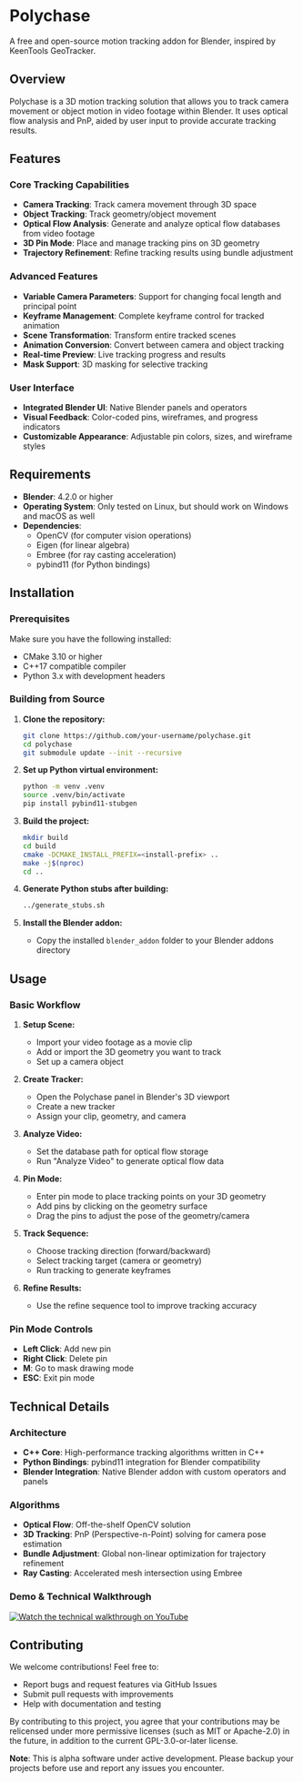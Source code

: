 # Polychase

A free and open-source motion tracking addon for Blender, inspired by KeenTools GeoTracker.

## Overview

Polychase is a 3D motion tracking solution that allows you to track camera movement or object motion in video footage within Blender. It uses optical flow analysis and PnP, aided by user input to provide accurate tracking results.

## Features

### Core Tracking Capabilities
- **Camera Tracking**: Track camera movement through 3D space
- **Object Tracking**: Track geometry/object movement
- **Optical Flow Analysis**: Generate and analyze optical flow databases from video footage
- **3D Pin Mode**: Place and manage tracking pins on 3D geometry
- **Trajectory Refinement**: Refine tracking results using bundle adjustment

### Advanced Features
- **Variable Camera Parameters**: Support for changing focal length and principal point
- **Keyframe Management**: Complete keyframe control for tracked animation
- **Scene Transformation**: Transform entire tracked scenes
- **Animation Conversion**: Convert between camera and object tracking
- **Real-time Preview**: Live tracking progress and results
- **Mask Support**: 3D masking for selective tracking

### User Interface
- **Integrated Blender UI**: Native Blender panels and operators
- **Visual Feedback**: Color-coded pins, wireframes, and progress indicators
- **Customizable Appearance**: Adjustable pin colors, sizes, and wireframe styles

## Requirements

- **Blender**: 4.2.0 or higher
- **Operating System**: Only tested on Linux, but should work on Windows and macOS as well
- **Dependencies**: 
  - OpenCV (for computer vision operations)
  - Eigen (for linear algebra)
  - Embree (for ray casting acceleration)
  - pybind11 (for Python bindings)

## Installation

### Prerequisites

Make sure you have the following installed:
- CMake 3.10 or higher
- C++17 compatible compiler
- Python 3.x with development headers

### Building from Source

1. **Clone the repository:**
   ```bash
   git clone https://github.com/your-username/polychase.git
   cd polychase
   git submodule update --init --recursive
   ```

2. **Set up Python virtual environment:**
   ```bash
   python -m venv .venv
   source .venv/bin/activate
   pip install pybind11-stubgen
   ```

3. **Build the project:**
   ```bash
   mkdir build
   cd build
   cmake -DCMAKE_INSTALL_PREFIX=<install-prefix> ..
   make -j$(nproc)
   cd ..
   ```

4. **Generate Python stubs after building:**
   ```bash
   ../generate_stubs.sh
   ```

5. **Install the Blender addon:**
   - Copy the installed `blender_addon` folder to your Blender addons directory

## Usage

### Basic Workflow

1. **Setup Scene:**
   - Import your video footage as a movie clip
   - Add or import the 3D geometry you want to track
   - Set up a camera object

2. **Create Tracker:**
   - Open the Polychase panel in Blender's 3D viewport
   - Create a new tracker
   - Assign your clip, geometry, and camera

3. **Analyze Video:**
   - Set the database path for optical flow storage
   - Run "Analyze Video" to generate optical flow data

4. **Pin Mode:**
   - Enter pin mode to place tracking points on your 3D geometry
   - Add pins by clicking on the geometry surface
   - Drag the pins to adjust the pose of the geometry/camera

5. **Track Sequence:**
   - Choose tracking direction (forward/backward)
   - Select tracking target (camera or geometry)
   - Run tracking to generate keyframes

6. **Refine Results:**
   - Use the refine sequence tool to improve tracking accuracy

### Pin Mode Controls

- **Left Click**: Add new pin
- **Right Click**: Delete pin
- **M**: Go to mask drawing mode
- **ESC**: Exit pin mode

## Technical Details

### Architecture

- **C++ Core**: High-performance tracking algorithms written in C++
- **Python Bindings**: pybind11 integration for Blender compatibility  
- **Blender Integration**: Native Blender addon with custom operators and panels

### Algorithms

- **Optical Flow**: Off-the-shelf OpenCV solution
- **3D Tracking**: PnP (Perspective-n-Point) solving for camera pose estimation
- **Bundle Adjustment**: Global non-linear optimization for trajectory refinement
- **Ray Casting**: Accelerated mesh intersection using Embree

### Demo & Technical Walkthrough
[![Watch the technical walkthrough on YouTube](https://img.youtube.com/vi/W4HNmcjFuLw/hqdefault.jpg)](https://youtu.be/W4HNmcjFuLw)

## Contributing

We welcome contributions! Feel free to:
- Report bugs and request features via GitHub Issues
- Submit pull requests with improvements
- Help with documentation and testing

By contributing to this project, you agree that your contributions
may be relicensed under more permissive licenses (such as MIT or Apache-2.0) in
the future, in addition to the current GPL-3.0-or-later license.

**Note**: This is alpha software under active development. Please backup your projects before use and report any issues you encounter. 
